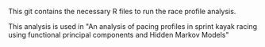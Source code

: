 This git contains the necessary R files to run the race profile analysis.

This analysis is used in "An analysis of pacing profiles in sprint kayak racing using functional principal components and Hidden Markov Models"
